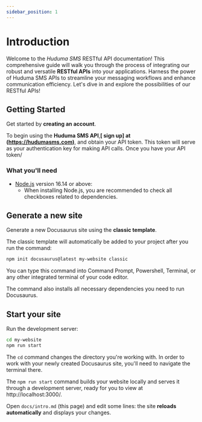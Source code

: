 ```yaml
---
sidebar_position: 1
---
```


# Introduction

Welcome to the *Huduma SMS*  RESTful API documentation! This comprehensive guide will walk you through the process of integrating our robust and versatile **RESTful APIs** into your applications. Harness the power of Huduma SMS APIs to streamline your messaging workflows and enhance communication efficiency. Let's dive in and explore the possibilities of our RESTful APIs!

## Getting Started

Get started by **creating an account**.

To begin using the **Huduma SMS API**,**[ sign up] at (https://hudumasms.com)**, and obtain your API token. This token will serve as your authentication key for making API calls. Once you have your API token/

### What you'll need

- [Node.js](https://nodejs.org/en/download/) version 16.14 or above:
  - When installing Node.js, you are recommended to check all checkboxes related to dependencies.

## Generate a new site

Generate a new Docusaurus site using the **classic template**.

The classic template will automatically be added to your project after you run the command:

```bash
npm init docusaurus@latest my-website classic
```

You can type this command into Command Prompt, Powershell, Terminal, or any other integrated terminal of your code editor.

The command also installs all necessary dependencies you need to run Docusaurus.

## Start your site

Run the development server:

```bash
cd my-website
npm run start
```

The `cd` command changes the directory you're working with. In order to work with your newly created Docusaurus site, you'll need to navigate the terminal there.

The `npm run start` command builds your website locally and serves it through a development server, ready for you to view at http://localhost:3000/.

Open `docs/intro.md` (this page) and edit some lines: the site **reloads automatically** and displays your changes.
